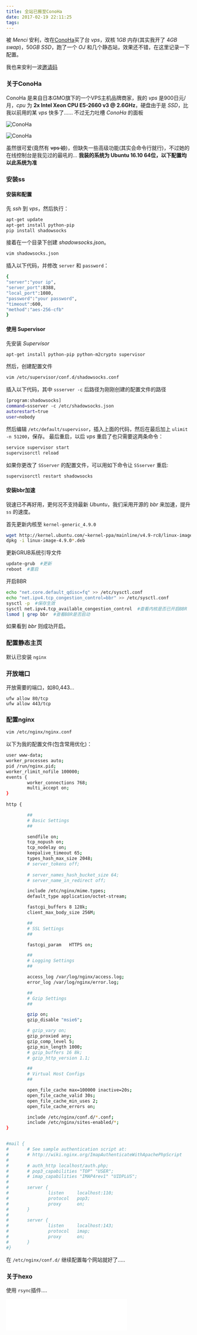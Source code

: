 ```yaml
---
title: 全站已搬至ConoHa
date: 2017-02-19 22:11:25
tags:
---
```

被 $Menci$ 安利，改在[ConoHa](https://www.conoha.jp)买了台 $vps$，双核 $1GB$ 内存(其实我开了 $4GB$ $swap$)，$50GB$ $SSD$，跑了一个 $OJ$ 和几个静态站，效果还不错，在这里记录一下配置。

我也来安利一波[邀请码](https://www.conoha.jp/referral/?token=4JnH4OL2Bhvu3AkRBdGodgyDYT2BMj7MzmyR9d3ec6KstFwg3es-EXG)
<!-- more -->
### 关于ConoHa
ConoHa 是来自日本GMO旗下的一个VPS主机品牌商家，我的 $vps$ 是900日元/月，$cpu$ 为 **2x Intel Xeon CPU E5-2660 v3 @ 2.6GHz**，硬盘由于是 $SSD$，比我以前用的某 $vps$ 快多了......
不过无力吐槽 $ConoHa$ 的面板

![ConoHa](/images/conoha.png)

![ConoHa](/images/conoha2.png)

虽然很可爱(竟然有 ~~vps 娘~~)，但缺失一些高级功能(其实会命令行就行)，不过她的在线控制台是我见过的最吼的...
**我装的系统为 Ubuntu 16.10 64位，以下配置均以此系统为准**
### 安装ss
#### 安装和配置
先 $ssh$ 到 $vps$，然后执行：
``` bash
apt-get update
apt-get install python-pip
pip install shadowsocks
```
接着在一个目录下创建 $shadowsocks.json$。
``` bash
vim shadowsocks.json
```
插入以下代码，并修改 `server` 和 `password`：
``` bash
{
"server":"your ip",
"server_port":8388,
"local_port":1080,
"password":"your password",
"timeout":600,
"method":"aes-256-cfb"
}
```
#### 使用 Supervisor
先安装 $Supervisor$
``` bash
apt-get install python-pip python-m2crypto supervisor
```
然后，创建配置文件
``` bash
vim /etc/supervisor/conf.d/shadowsocks.conf
```
插入以下代码，其中 `ssserver -c` 后路径为刚刚创建的配置文件的路径
``` bash
[program:shadowsocks]
command=ssserver -c /etc/shadowsocks.json
autorestart=true
user=nobody
```
然后编辑 `/etc/default/supervisor`，插入上面的代码，然后在最后加上 `ulimit -n 51200`，保存。
最后重启，以后 $vps$ 重启了也只需要这两条命令：
``` bash
service supervisor start
supervisorctl reload
```
如果你更改了 `SSserver` 的配置文件，可以用如下命令让 `SSserver` 重启:
``` bash
supervisorctl restart shadowsocks
```
#### 安装bbr加速
锐速已不再好用，更何况不支持最新 $Ubuntu$，我们采用开源的 $bbr$ 来加速，提升 `ss` 的速度。

首先更新内核至 `kernel-generic_4.9.0`
``` bash
wget http://kernel.ubuntu.com/~kernel-ppa/mainline/v4.9-rc8/linux-image-4.9.0-040900rc8-generic_4.9.0-040900rc8.201612051443_amd64.deb
dpkg -i linux-image-4.9.0*.deb
```
更新GRUB系统引导文件
``` bash
update-grub  #更新
reboot  #重启
```

开启BBR
``` bash
echo "net.core.default_qdisc=fq" >> /etc/sysctl.conf
echo "net.ipv4.tcp_congestion_control=bbr" >> /etc/sysctl.conf
sysctl -p  #保存生效
sysctl net.ipv4.tcp_available_congestion_control  #查看内核是否已开启BBR
lsmod | grep bbr  #查看BBR是否启动
```
如果看到 $bbr$ 则成功开启。
### 配置静态主页
默认已安装 `nginx`
### 开放端口
开放需要的端口，如80,443...
```
ufw allow 80/tcp
ufw allow 443/tcp
```
### 配置nginx
``` bash
vim /etc/nginx/nginx.conf
```
以下为我的配置文件(包含常用优化)：
``` bash
user www-data;
worker_processes auto;
pid /run/nginx.pid;
worker_rlimit_nofile 100000;
events {
        worker_connections 768;
        multi_accept on;
}         
         
http {  

        ##   
        # Basic Settings
        ##

        sendfile on;
        tcp_nopush on;
        tcp_nodelay on; 
        keepalive_timeout 65;
        types_hash_max_size 2048;
        # server_tokens off; 
    
        # server_names_hash_bucket_size 64;
        # server_name_in_redirect off;

        include /etc/nginx/mime.types;
        default_type application/octet-stream;

        fastcgi_buffers 8 128k;
        client_max_body_size 256M;

        ##
        # SSL Settings
        ##

        fastcgi_param   HTTPS on;

        ##
        # Logging Settings
        ##

        access_log /var/log/nginx/access.log;
        error_log /var/log/nginx/error.log;

        ##
        # Gzip Settings
        ##

        gzip on;
        gzip_disable "msie6";

        # gzip_vary on;
        gzip_proxied any;
        gzip_comp_level 5;
        gzip_min_length 1000;
        # gzip_buffers 16 8k;
        # gzip_http_version 1.1;

        ##
        # Virtual Host Configs
        ##

        open_file_cache max=100000 inactive=20s;
        open_file_cache_valid 30s;
        open_file_cache_min_uses 2;
        open_file_cache_errors on;

        include /etc/nginx/conf.d/*.conf;
        include /etc/nginx/sites-enabled/*;
}


#mail {
#       # See sample authentication script at:
#       # http://wiki.nginx.org/ImapAuthenticateWithApachePhpScript
#
#       # auth_http localhost/auth.php;
#       # pop3_capabilities "TOP" "USER";
#       # imap_capabilities "IMAP4rev1" "UIDPLUS";
#
#       server {
#               listen     localhost:110;
#               protocol   pop3;
#               proxy      on;
#       }
#
#       server {
#               listen     localhost:143;
#               protocol   imap;
#               proxy      on;
#       }
#}
```
在 `/etc/nginx/conf.d/` 继续配置每个网站就好了.....

### 关于hexo
使用 `rsync`插件....

<iframe frameborder="no" border="0" marginwidth="0" marginheight="0" width=330 height=86 src="//music.163.com/outchain/player?type=2&id=28577596&auto=1&height=66"></iframe>